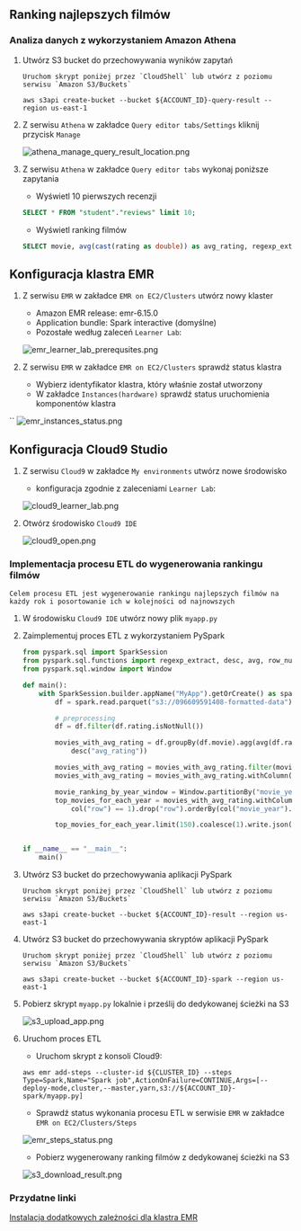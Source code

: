 ## Ranking najlepszych filmów

### Analiza danych z wykorzystaniem Amazon Athena

1. Utwórz S3 bucket do przechowywania wyników zapytań
   ```
   Uruchom skrypt poniżej przez `CloudShell` lub utwórz z poziomu serwisu `Amazon S3/Buckets`
   ```

   ```shell
   aws s3api create-bucket --bucket ${ACCOUNT_ID}-query-result --region us-east-1
   ```

2. Z serwisu `Athena` w zakładce `Query editor tabs/Settings` kliknij przycisk `Manage`

   ![athena_manage_query_result_location.png](../zrzuty/athena_manage_query_result_location.png)

3. Z serwisu `Athena` w zakładce `Query editor tabs` wykonaj poniższe zapytania

    * Wyświetl 10 pierwszych recenzji
    ```sql
    SELECT * FROM "student"."reviews" limit 10;
    ```
    * Wyświetl ranking filmów
    ```sql
    SELECT movie, avg(cast(rating as double)) as avg_rating, regexp_extract(movie, '\(\d+\)') as movie_year FROM "student"."reviews"  group by regexp_extract(movie, '\(\d+\)'), movie order by movie_year desc, avg_rating desc;
    ```

## Konfiguracja klastra EMR

1. Z serwisu `EMR` w zakładce `EMR on EC2/Clusters` utwórz nowy klaster

   * Amazon EMR release: emr-6.15.0
   * Application bundle: Spark interactive (domyślne)
   * Pozostałe według zaleceń `Learner Lab`:
   
   ![emr_learner_lab_prerequsites.png](../zrzuty/emr_learner_lab_prerequsites.png)

2. Z serwisu `EMR` w zakładce `EMR on EC2/Clusters` sprawdź status klastra

   * Wybierz identyfikator klastra, który właśnie został utworzony
   * W zakładce `Instances(hardware)` sprawdź status uruchomienia komponentów klastra
   
``   ![emr_instances_status.png](../zrzuty/emr_instances_status.png)

## Konfiguracja Cloud9 Studio

1. Z serwisu `Cloud9` w zakładce `My environments` utwórz nowe środowisko

   * konfiguracja zgodnie z zaleceniami `Learner Lab`:
   
   ![cloud9_learner_lab.png](../zrzuty/cloud9_learner_lab.png)
   
2. Otwórz środowisko `Cloud9 IDE`

   ![cloud9_open.png](../zrzuty/cloud9_open.png)


### Implementacja procesu ETL do wygenerowania rankingu filmów

```
Celem procesu ETL jest wygenerowanie rankingu najlepszych filmów na każdy rok i posortowanie ich w kolejności od najnowszych
```

1. W środowisku `Cloud9 IDE` utwórz nowy plik `myapp.py`

2. Zaimplementuj proces ETL z wykorzystaniem PySpark

   ```python
   from pyspark.sql import SparkSession
   from pyspark.sql.functions import regexp_extract, desc, avg, row_number, col, count
   from pyspark.sql.window import Window
   
   def main():
       with SparkSession.builder.appName("MyApp").getOrCreate() as spark:
           df = spark.read.parquet("s3://096609591408-formatted-data")
   
           # preprocessing
           df = df.filter(df.rating.isNotNull())
   
           movies_with_avg_rating = df.groupBy(df.movie).agg(avg(df.rating).alias("avg_rating"), count(df.movie).alias("num_of_reviews")).sort(
               desc("avg_rating"))
   
           movies_with_avg_rating = movies_with_avg_rating.filter(movies_with_avg_rating.num_of_reviews > 5)
           movies_with_avg_rating = movies_with_avg_rating.withColumn("movie_year", regexp_extract(movies_with_avg_rating.movie, "\(\d+\)", 0))
   
           movie_ranking_by_year_window = Window.partitionBy("movie_year").orderBy(col("avg_rating").desc())
           top_movies_for_each_year = movies_with_avg_rating.withColumn("row", row_number().over(movie_ranking_by_year_window)).filter(
               col("row") == 1).drop("row").orderBy(col("movie_year").desc())
   
           top_movies_for_each_year.limit(150).coalesce(1).write.json("s3://096609591408-result/results.json", mode='Overwrite')
   
   
   if __name__ == "__main__":
       main()
   ```

3. Utwórz S3 bucket do przechowywania aplikacji PySpark
   ```
   Uruchom skrypt poniżej przez `CloudShell` lub utwórz z poziomu serwisu `Amazon S3/Buckets`
   ```

   ```shell
   aws s3api create-bucket --bucket ${ACCOUNT_ID}-result --region us-east-1
   ```
4. Utwórz S3 bucket do przechowywania skryptów aplikacji PySpark
   ```
   Uruchom skrypt poniżej przez `CloudShell` lub utwórz z poziomu serwisu `Amazon S3/Buckets`
   ```

   ```shell
   aws s3api create-bucket --bucket ${ACCOUNT_ID}-spark --region us-east-1
   ```  
5. Pobierz skrypt `myapp.py` lokalnie i prześlij do dedykowanej ścieżki na S3

   ![s3_upload_app.png](../zrzuty/s3_upload_app.png)

6. Uruchom proces ETL

   * Uruchom skrypt z konsoli Cloud9:
   ```
   aws emr add-steps --cluster-id ${CLUSTER_ID} --steps Type=Spark,Name="Spark job",ActionOnFailure=CONTINUE,Args=[--deploy-mode,cluster,--master,yarn,s3://${ACCOUNT_ID}-spark/myapp.py]
   ```

   * Sprawdź status wykonania procesu ETL w serwisie `EMR` w zakładce `EMR on EC2/Clusters/Steps`
   
   ![emr_steps_status.png](../zrzuty/emr_steps_status.png)   

   * Pobierz wygenerowany ranking filmów z dedykowanej ścieżki na S3

   ![s3_download_result.png](../zrzuty/s3_download_result.png)

### Przydatne linki

[Instalacja dodatkowych zależności dla klastra EMR](https://docs.aws.amazon.com/emr/latest/ManagementGuide/emr-plan-bootstrap.html)
